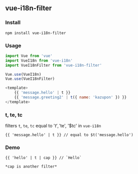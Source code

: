 ## vue-i18n-filter

### Install

```
npm install vue-i18n-filter
```

### Usage

```JavaScript
import Vue from 'vue'
import VueI18n from 'vue-i18n'
import VueI18nFilter from 'vue-i18n-filter'

Vue.use(VueI18n)
Vue.use(VueI18nFilter)
```

```vue.js
<template>
    {{ 'message.hello' | t }}
    {{ 'message.greeting2' | t({ name: 'kazupon' }) }}
</template>
```

### t, te, tc

filters `t`, `te`, `tc` equal to '$t', '$te', '$tc' in `vue-i18n`

```
{{ 'message.hello' | t }} // equal to $t('message.hello')
```

### Demo

```
{{ 'hello' | t | cap }} // `Hello`

*cap is another filter*
```
